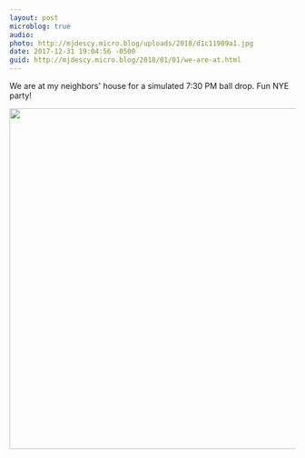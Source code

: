 ```yaml
---
layout: post
microblog: true
audio: 
photo: http://mjdescy.micro.blog/uploads/2018/d1c11909a1.jpg
date: 2017-12-31 19:04:56 -0500
guid: http://mjdescy.micro.blog/2018/01/01/we-are-at.html
---
```

We are at my neighbors' house for a simulated 7:30 PM ball drop. Fun NYE party!

<img src="http://mjdescy.micro.blog/uploads/2018/d1c11909a1.jpg" width="600" height="600" />
